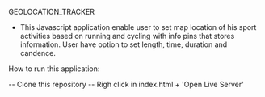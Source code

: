 GEOLOCATION_TRACKER

* This Javascript application enable user to set map location of his sport activities based on running and cycling with info pins that stores information. User have option to set length, time, duration and candence.

How to run this application:

-- Clone this repository
-- Righ click in index.html + 'Open Live Server'
